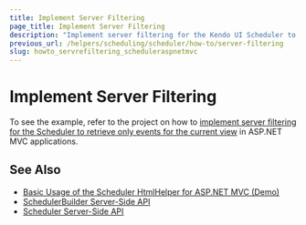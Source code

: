```yaml
---
title: Implement Server Filtering
page_title: Implement Server Filtering
description: "Implement server filtering for the Kendo UI Scheduler to retrieve only events for the current view in ASP.NET MVC applications."
previous_url: /helpers/scheduling/scheduler/how-to/server-filtering
slug: howto_servrefiltering_scheduleraspnetmvc
---
```


# Implement Server Filtering

To see the example, refer to the project on how to [implement server filtering for the Scheduler to retrieve only events for the current view](https://github.com/telerik/ui-for-aspnet-mvc-examples/tree/master/scheduler/scheduler-server-filtering) in ASP.NET MVC applications.

## See Also

* [Basic Usage of the Scheduler HtmlHelper for ASP.NET MVC (Demo)](https://demos.telerik.com/aspnet-mvc/scheduler)
* [SchedulerBuilder Server-Side API](http://docs.telerik.com/aspnet-mvc/api/Kendo.Mvc.UI.Fluent/SchedulerBuilder)
* [Scheduler Server-Side API](/api/scheduler)
